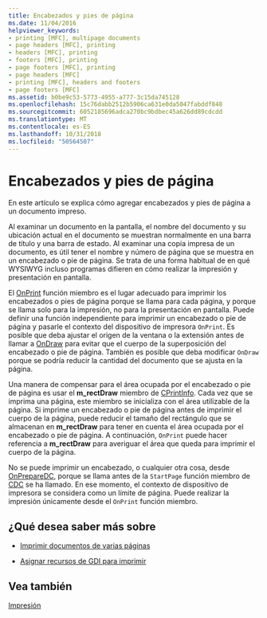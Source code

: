 ```yaml
---
title: Encabezados y pies de página
ms.date: 11/04/2016
helpviewer_keywords:
- printing [MFC], multipage documents
- page headers [MFC], printing
- headers [MFC], printing
- footers [MFC], printing
- page footers [MFC], printing
- page headers [MFC]
- printing [MFC], headers and footers
- page footers [MFC]
ms.assetid: b0be9c53-5773-4955-a777-3c15da745128
ms.openlocfilehash: 15c76dabb2512b5906ca631e0da5047fabddf848
ms.sourcegitcommit: 6052185696adca270bc9bdbec45a626dd89cdcdd
ms.translationtype: MT
ms.contentlocale: es-ES
ms.lasthandoff: 10/31/2018
ms.locfileid: "50564507"
---
```

# <a name="headers-and-footers"></a>Encabezados y pies de página

En este artículo se explica cómo agregar encabezados y pies de página a un documento impreso.

Al examinar un documento en la pantalla, el nombre del documento y su ubicación actual en el documento se muestran normalmente en una barra de título y una barra de estado. Al examinar una copia impresa de un documento, es útil tener el nombre y número de página que se muestra en un encabezado o pie de página. Se trata de una forma habitual de en qué WYSIWYG incluso programas difieren en cómo realizar la impresión y presentación en pantalla.

El [OnPrint](../mfc/reference/cview-class.md#onprint) función miembro es el lugar adecuado para imprimir los encabezados o pies de página porque se llama para cada página, y porque se llama solo para la impresión, no para la presentación en pantalla. Puede definir una función independiente para imprimir un encabezado o pie de página y pasarle el contexto del dispositivo de impresora `OnPrint`. Es posible que deba ajustar el origen de la ventana o la extensión antes de llamar a [OnDraw](../mfc/reference/cview-class.md#ondraw) para evitar que el cuerpo de la superposición del encabezado o pie de página. También es posible que deba modificar `OnDraw` porque se podría reducir la cantidad del documento que se ajusta en la página.

Una manera de compensar para el área ocupada por el encabezado o pie de página es usar el **m_rectDraw** miembro de [CPrintInfo](../mfc/reference/cprintinfo-structure.md). Cada vez que se imprima una página, este miembro se inicializa con el área utilizable de la página. Si imprime un encabezado o pie de página antes de imprimir el cuerpo de la página, puede reducir el tamaño del rectángulo que se almacenan en **m_rectDraw** para tener en cuenta el área ocupada por el encabezado o pie de página. A continuación, `OnPrint` puede hacer referencia a **m_rectDraw** para averiguar el área que queda para imprimir el cuerpo de la página.

No se puede imprimir un encabezado, o cualquier otra cosa, desde [OnPrepareDC](../mfc/reference/cview-class.md#onpreparedc), porque se llama antes de la `StartPage` función miembro de [CDC](../mfc/reference/cdc-class.md) se ha llamado. En ese momento, el contexto de dispositivo de impresora se considera como un límite de página. Puede realizar la impresión únicamente desde el `OnPrint` función miembro.

## <a name="what-do-you-want-to-know-more-about"></a>¿Qué desea saber más sobre

- [Imprimir documentos de varias páginas](../mfc/multipage-documents.md)

- [Asignar recursos de GDI para imprimir](../mfc/allocating-gdi-resources.md)

## <a name="see-also"></a>Vea también

[Impresión](../mfc/printing.md)


